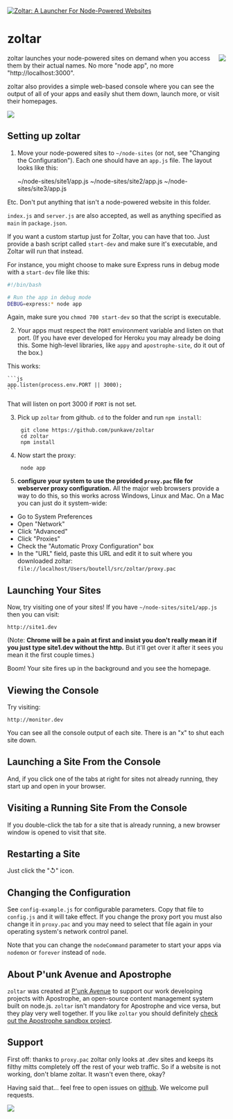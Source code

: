 <a href="#zoltar"><img src="https://raw.github.com/punkave/zoltar/master/zoltar-crystalball.png" alt="Zoltar: A Launcher For Node-Powered Websites" /></a>

# zoltar

<a href="http://apostrophenow.org/"><img src="https://raw.github.com/punkave/zoltar/master/logos/logo-box-madefor.png" align="right" /></a>

zoltar launches your node-powered sites on demand when you access them by their actual names. No more "node app", no more "http://localhost:3000".

zoltar also provides a simple web-based console where you can see the output of all of your apps and easily shut them down, launch more, or visit their homepages.

<img src="https://raw.github.com/punkave/zoltar/master/zoltar_screenshot.png" />

## Setting up zoltar

1. Move your node-powered sites to `~/node-sites` (or not, see "Changing the Configuration"). Each one should have an `app.js` file. The layout looks like this:
 
    ~/node-sites/site1/app.js
    ~/node-sites/site2/app.js
    ~/node-sites/site3/app.js
 
 Etc. Don't put anything that isn't a node-powered website in this folder.
 
 `index.js` and `server.js` are also accepted, as well as anything specified as `main` in `package.json`.

 If you want a custom startup just for Zoltar, you can have that too. Just provide a bash script called `start-dev` and make sure it's executable, and Zoltar will run that instead.

 For instance, you might choose to make sure Express runs in debug mode with a `start-dev` file like this:

```bash
#!/bin/bash

# Run the app in debug mode
DEBUG=express:* node app
```

 Again, make sure you `chmod 700 start-dev` so that the script is executable.

2. Your apps must respect the `PORT` environment variable and listen on that port. (If you have ever developed for Heroku you may already be doing this. Some high-level libraries, like `appy` and `apostrophe-site`, do it out of the box.)
 
 This works:
 
    ```js
    app.listen(process.env.PORT || 3000);
    ```
 
 That will listen on port 3000 if `PORT` is not set.

3. Pick up `zoltar` from github. `cd` to the folder and run `npm install`:

        git clone https://github.com/punkave/zoltar
        cd zoltar
        npm install

4. Now start the proxy:

        node app

5. **configure your system to use the provided `proxy.pac` file for webserver proxy configuration.** All the major web browsers provide a way to do this, so this works across Windows, Linux and Mac. On a Mac you can just do it system-wide:
 
 * Go to System Preferences
 * Open "Network"
 * Click "Advanced"
 * Click "Proxies"
 * Check the "Automatic Proxy Configuration" box
 * In the "URL" field, paste this URL and edit it to suit where you downloaded zoltar: `file://localhost/Users/boutell/src/zoltar/proxy.pac`

## Launching Your Sites

Now, try visiting one of your sites! If you have `~/node-sites/site1/app.js` then you can visit:

    http://site1.dev

(Note: **Chrome will be a pain at first and insist you don't really mean it if you just type site1.dev without the http.** But it'll get over it after it sees you mean it the first couple times.)

Boom! Your site fires up in the background and you see the homepage.

## Viewing the Console

Try visiting:

    http://monitor.dev

You can see all the console output of each site. There is an "x" to shut each site down.

## Launching a Site From the Console

  And, if you click one of the tabs at right for sites not already running, they start up and open in your browser.

## Visiting a Running Site From the Console

 If you double-click the tab for a site that is already running, a new browser window is opened to visit that site.

## Restarting a Site

Just click the "↺" icon.

## Changing the Configuration

See `config-example.js` for configurable parameters. Copy that file to `config.js` and it will take effect. If you change the proxy port you must also change it in `proxy.pac` and you may need to select that file again in your operating system's network control panel.

Note that you can change the `nodeCommand` parameter to start your apps via `nodemon` or `forever` instead of `node`.

## About P'unk Avenue and Apostrophe

`zoltar` was created at [P'unk Avenue](http://punkave.com) to support our work developing projects with Apostrophe, an open-source content management system built on node.js. `zoltar` isn't mandatory for Apostrophe and vice versa, but they play very well together. If you like `zoltar` you should definitely [check out the Apostrophe sandbox project](http://github.com/punkave/apostrophe-sandbox).

## Support

First off: thanks to `proxy.pac` zoltar only looks at .dev sites and keeps its filthy mitts completely off the rest of your web traffic. So if a website is not working, don't blame zoltar. It wasn't even there, okay?

Having said that... feel free to open issues on [github](http://github.com/punkave/zoltar). We welcome pull requests.

<a href="http://punkave.com/"><img src="https://raw.github.com/punkave/zoltar/master/logos/logo-box-builtby.png" /></a>




